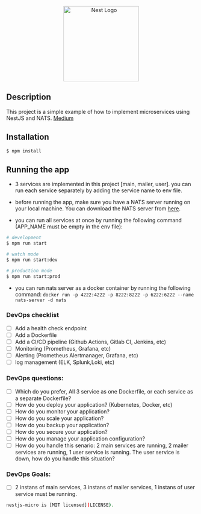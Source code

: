 <p align="center">
  <a href="http://nestjs.com/" target="blank"><img src="https://nestjs.com/img/logo-small.svg" width="200" alt="Nest Logo" /></a>
</p>

## Description

This project is a simple example of how to implement microservices using NestJS and NATS. [Medium](https://medium.com/@alikarimi20200/implementation-of-nestjs-microservice-with-nats-a035e0acc8c6)

## Installation

```bash
$ npm install
```

## Running the app

- 3 services are implemented in this project [main, mailer, user]. you can run each service separately by adding the service name to env file.

- before running the app, make sure you have a NATS server running on your local machine. You can download the NATS server from [here](https://nats.io/download/nats-io/nats-server/).

- you can run all services at once by running the following command (APP_NAME must be empty in the env file):

```bash
# development
$ npm run start

# watch mode
$ npm run start:dev

# production mode
$ npm run start:prod
```

- you can run nats server as a docker container by running the following command: `docker run -p 4222:4222 -p 8222:8222 -p 6222:6222 --name nats-server -d nats`

### DevOps checklist

- [ ] Add a health check endpoint
- [ ] Add a Dockerfile
- [ ] Add a CI/CD pipeline (Github Actions, Gitlab CI, Jenkins, etc)
- [ ] Monitoring (Prometheus, Grafana, etc)
- [ ] Alerting (Prometheus Alertmanager, Grafana, etc)
- [ ] log management (ELK, Splunk,Loki, etc)

### DevOps questions:

- [ ] Which do you prefer, All 3 service as one Dockerfile, or each service as a separate Dockerfile?
- [ ] How do you deploy your application? (Kubernetes, Docker, etc)
- [ ] How do you monitor your application?
- [ ] How do you scale your application?
- [ ] How do you backup your application?
- [ ] How do you secure your application?
- [ ] How do you manage your application configuration?
- [ ] How do you handle this senario: 2 main services are running, 2 mailer services are running, 1 user service is running. The user service is down, how do you handle this situation?

### DevOps Goals:

- [ ] 2 instans of main services, 3 instans of mailer services, 1 instans of user service must be running.

```bash
nestjs-micro is [MIT licensed](LICENSE).
```

